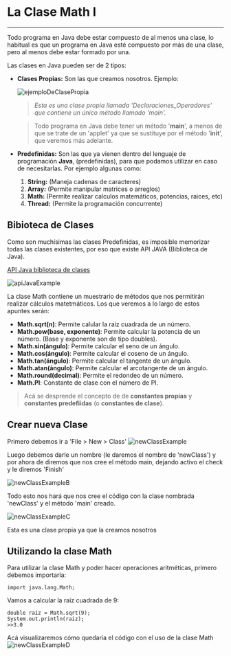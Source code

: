 # La Clase Math I

---

Todo programa en Java debe estar compuesto de al menos una clase, lo habitual es que un programa en Java esté compuesto por más de una clase, pero al menos debe estar formado por una.

Las clases en Java pueden ser de 2 tipos:

- **Clases Propias:** Son las que creamos nosotros. Ejemplo:

    ![ejemploDeClasePropia](/Apuntes/assets/img/9/class_example.png)

    >*Esta es una clase propia llamada 'Declaraciones_Operadores' que contiene un único método llamado 'main'.*

    >Todo programa en Java debe tener un método '**main**', a menos de que se trate de un 'applet' ya que se sustituye por el método '**init**', que veremos más adelante.

- **Predefinidas:** Son las que ya vienen dentro del lenguaje de programación **Java**, (predefinidas), para que podamos utilizar en caso de necesitarlas. Por ejemplo algunas como:

    1. **String:** (Maneja cadenas de caracteres)
    2. **Array:** (Permite manipular matrices o arreglos)
    3. **Math:** (Permite realizar calculos matemáticos, potencias, raices, etc)
    4. **Thread:** (Permite la programación concurrente)

## Bibioteca de Clases

Como son muchísimas las clases Predefinidas, es imposible memorizar todas las clases existentes, por eso que existe API JAVA (Biblioteca de Java).

[API Java biblioteca de clases](https://docs.oracle.com/javase/7/docs/api/)

![apiJavaExample](/Apuntes/assets/img/9/apiJavaExample.png)

La clase Math contiene un muestrario de métodos que nos permitirán realizar cálculos matetmáticos. Los que veremos a lo largo de estos apuntes serán:

- **Math.sqrt(n)**: Permite calular la raiz cuadrada de un número.
- **Math.pow(base, exponente)**: Permite calcular la potencia de un número. (Base y exponente son de tipo doubles).
- **Math.sin(ángulo)**: Permite calcular el seno de un ángulo.
- **Math.cos(ángulo)**: Permite calcular el coseno de un ángulo.
- **Math.tan(ángulo)**: Permite calcular el tangente de un ángulo.
- **Math.atan(ángulo)**: Permite calcular el arcotangente de un ángulo.
- **Math.round(decimal)**: Permite el redondeo de un número.
- **Math.PI**: Constante de clase con el número de PI.

>Acá se desprende el concepto de de **constantes propias** y **constantes predefiidas** (o **constantes de clase**).

## Crear nueva Clase

Primero debemos ir a 'File > New > Class'
![newClassExample](/Apuntes/assets/img/9/newClassExample.png)

Luego debemos darle un nombre (le daremos el nombre de 'newClass') y por ahora de diremos que nos cree el método main, dejando activo el check y le diremos 'Finish'

![newClassExampleB](/Apuntes/assets/img/9/newClassExampleB.png)

Todo esto nos hará que nos cree el código con la clase nombrada 'newClass' y el método 'main' creado.

![newClassExampleC](/Apuntes/assets/img/9/newClassExampleC.png)

Esta es una clase propia ya que la creamos nosotros

## Utilizando la clase Math

Para utilizar la clase Math y poder hacer operaciones aritméticas, primero debemos importarla:

    import java.lang.Math;

Vamos a calcular la raíz cuadrada de 9:

    double raiz = Math.sqrt(9);
    System.out.println(raiz);
    >>3.0

Acá visualizaremos cómo quedaría el código con el uso de la clase Math
![newClassExampleD](/Apuntes/assets/img/9/newClassExampleD.png)
